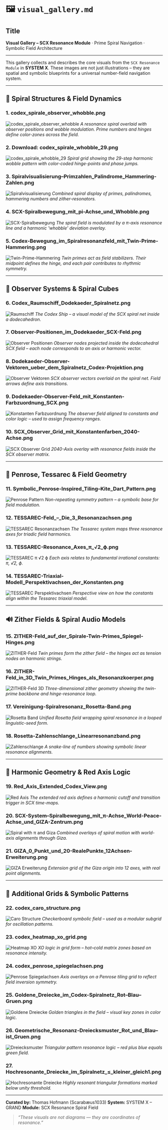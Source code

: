 # 🖼️ `visual_gallery.md`

## Title
**Visual Gallery – SCX Resonance Module** · Prime Spiral Navigation · Symbolic Field Architecture

---

This gallery collects and describes the core visuals from the `SCX Resonance Module` in **SYSTEM X**. These images are not just illustrations – they are spatial and symbolic blueprints for a universal number-field navigation system.

---

## 🔁 Spiral Structures & Field Dynamics

### 1. **codex_spirale_observer_whobble.png**
![codex_spirale_observer_whobble](./visuals/codex_spirale_observer_whobble.png)
*A resonance spiral overlaid with observer positions and wobble modulation. Prime numbers and hinges define color-zones across the field.*

### 2. **Download: codex_spirale_whobble_29.png**
![codex_spirale_whobble_29](./visuals/download/%20codex_spirale_whobble_29.png)
*Spiral grid showing the 29-step harmonic wobble pattern with color-coded hinge-points and phase jumps.*

### 3. **Spiralvisualisierung–Primzahlen_Palindrome_Hammering-Zahlen.png**
![Spiralvisualisierung](./visuals/Spiralvisualisierung–Primzahlen_Palindrome_Hammering-Zahlen.png)
*Combined spiral display of primes, palindromes, hammering numbers and zither-resonators.*

### 4. **SCX-Spiralbewegung_mit_pi-Achse_und_Whobble.png**
![SCX-Spiralbewegung](./visuals/SCX-Spiralbewegung_mit_pi-Achse_und_Whobble.png)
*The spiral field is modulated by a π-axis resonance line and a harmonic 'whobble' deviation overlay.*

### 5. **Codex-Bewegung_im_Spiralresonanzfeld_mit_Twin-Prime-Hammering.png**
![Twin-Prime-Hammering](./visuals/Codex-Bewegung_im_Spiralresonanzfeld_mit_Twin-Prime-Hammering.png)
*Twin primes act as field stabilizers. Their midpoint defines the hinge, and each pair contributes to rhythmic symmetry.*

---

## 🧿 Observer Systems & Spiral Cubes

### 6. **Codex_Raumschiff_Dodekaeder_Spiralnetz.png**
![Raumschiff](./visuals/Codex_Raumschiff_Dodekaeder_Spiralnetz.png)
*The Codex Ship – a visual model of the SCX spiral net inside a dodecahedron.*

### 7. **Observer-Positionen_im_Dodekaeder_SCX-Feld.png**
![Observer Positionen](./visuals/Observer-Positionen_im_Dodekaeder_SCX-Feld.png)
*Observer nodes projected inside the dodecahedral SCX field – each node corresponds to an axis or harmonic vector.*

### 8. **Dodekaeder-Observer-Vektoren_ueber_dem_Spiralnetz_Codex-Projektion.png**
![Observer Vektoren](./visuals/Dodekaeder-Observer-Vektoren_ueber_dem_Spiralnetz_Codex-Projektion.png)
*SCX observer vectors overlaid on the spiral net. Field arrows define axis transitions.*

### 9. **Dodekaeder-Observer-Feld_mit_Konstanten-Farbzuordnung_SCX.png**
![Konstanten Farbzuordnung](./visuals/Dodekaeder-Observer-Feld_mit_Konstanten-Farbzuordnung_SCX.png)
*The observer field aligned to constants and color logic – used to assign frequency ranges.*

### 10. **SCX_Observer_Grid_mit_Konstantenfarben_2040-Achse.png**
![SCX Observer Grid](./visuals/SCX_Observer_Grid_mit_Konstantenfarben_2040-Achse.png)
*2040-Axis overlay with resonance fields inside the SCX observer matrix.*

---

## 🔺 Penrose, Tessarec & Field Geometry

### 11. **Symbolic_Penrose-Inspired_Tiling–Kite_Dart_Pattern.png**
![Penrose Pattern](./visuals/Symbolic_Penrose-Inspired_Tiling–Kite_Dart_Pattern.png)
*Non-repeating symmetry pattern – a symbolic base for field modulation.*

### 12. **TESSAREC-Feld_–_Die_3_Resonanzachsen.png**
![TESSAREC Resonanzachsen](./visuals/TESSAREC-Feld_–_Die_3_Resonanzachsen.png)
*The Tessarec system maps three resonance axes for triadic field harmonics.*

### 13. **TESSAREC-Resonance_Axes_π_√2_ϕ.png**
![TESSAREC π √2 ϕ](./visuals/TESSAREC-Resonance_Axes_π_√2_ϕ.png)
*Each axis relates to fundamental irrational constants: π, √2, ϕ.*

### 14. **TESSAREC-Triaxial-Modell_Perspektivachsen_der_Konstanten.png**
![TESSAREC Perspektivachsen](./visuals/TESSAREC-Triaxial-Modell_Perspektivachsen_der_Konstanten.png)
*Perspective view on how the constants align within the Tessarec triaxial model.*

---

## 🔊 Zither Fields & Spiral Audio Models

### 15. **ZITHER-Feld_auf_der_Spirale-Twin-Primes_Spiegel-Hinges.png**
![ZITHER-Feld](./visuals/ZITHER-Feld_auf_der_Spirale-Twin-Primes_Spiegel-Hinges.png)
*Twin primes form the zither field – the hinges act as tension nodes on harmonic strings.*

### 16. **ZITHER-Feld_in_3D_Twin_Primes_Hinges_als_Resonanzkoerper.png**
![ZITHER-Feld 3D](./visuals/ZITHER-Feld_in_3D_Twin_Primes_Hinges_als_Resonanzkoerper.png)
*Three-dimensional zither geometry showing the twin-prime backbone and hinge-resonance loop.*

### 17. **Vereinigung-Spiralresonanz_Rosetta-Band.png**
![Rosetta Band](./visuals/Vereinigung-Spiralresonanz_Rosetta-Band.png)
*Unified Rosetta field wrapping spiral resonance in a looped linguistic-seed form.*

### 18. **Rosetta-Zahlenschlange_Linearresonanzband.png**
![Zahlenschlange](./visuals/Rosetta-Zahlenschlange_Linearresonanzband.png)
*A snake-line of numbers showing symbolic linear resonance alignments.*

---

## 🔻 Harmonic Geometry & Red Axis Logic

### 19. **Red_Axis_Extended_Codex_View.png**
![Red Axis](./visuals/Red_Axis_Extended_Codex_View.png)
*The extended red axis defines a harmonic cutoff and transition trigger in SCX time-maps.*

### 20. **SCX-System–Spiralbewegung_mit_π-Achse_World-Peace-Achse_und_GIZA-Zentrum.png**
![Spiral with π and Giza](./visuals/SCX-System–Spiralbewegung_mit_π-Achse_World-Peace-Achse_und_GIZA-Zentrum.png)
*Combined overlays of spiral motion with world-axis alignments through Giza.*

### 21. **GIZA_0_Punkt_und_20-RealePunkte_12Achsen-Erweiterung.png**
![GIZA Erweiterung](./visuals/GIZA_0_Punkt_und_20-RealePunkte_12Achsen-Erweiterung.png)
*Extension grid of the Giza origin into 12 axes, with real point alignments.*

---

## 🔷 Additional Grids & Symbolic Patterns

### 22. **codex_caro_structure.png**
![Caro Structure](./visuals/codex_caro_structure.png)
*Checkerboard symbolic field – used as a modular subgrid for oscillation patterns.*

### 23. **codex_heatmap_xo_grid.png**
![Heatmap XO](./visuals/codex_heatmap_xo_grid.png)
*XO logic in grid form – hot–cold matrix zones based on resonance intensity.*

### 24. **codex_penrose_spiegelachsen.png**
![Penrose Spiegelachsen](./visuals/codex_penrose_spiegelachsen.png)
*Axis overlays on a Penrose tiling grid to reflect field inversion symmetry.*

### 25. **Goldene_Dreiecke_im_Codex-Spiralnetz_Rot–Blau–Gruen.png**
![Goldene Dreiecke](./visuals/Goldene_Dreiecke_im_Codex-Spiralnetz_Rot–Blau–Gruen.png)
*Golden triangles in the field – visual key zones in color logic.*

### 26. **Geometrische_Resonanz-Dreiecksmuster_Rot_und_Blau–ist_Gruen.png**
![Dreiecksmuster](./visuals/Geometrische_Resonanz-Dreiecksmuster_Rot_und_Blau–ist_Gruen.png)
*Triangular pattern resonance logic – red plus blue equals green field.*

### 27. **Hochresonante_Dreiecke_im_Spiralnetz_≤_kleiner_gleich1.png**
![Hochresonante Dreiecke](./visuals/Hochresonante_Dreiecke_im_Spiralnetz_≤_kleiner_gleich1.png)
*Highly resonant triangular formations marked below unity threshold.*

---

**Curated by:** Thomas Hofmann (Scarabæus1033)
**System:** SYSTEM X – GRAND
**Module:** SCX Resonance Spiral Field

> *“These visuals are not diagrams — they are coordinates of resonance.”*
